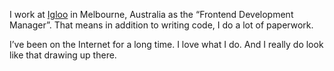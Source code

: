 I work at [Igloo](http://www.igloo.com.au) in Melbourne, Australia as the “Frontend Development Manager”. That means in addition to writing code, I do a lot of paperwork.

I’ve been on the Internet for a long time. I love what I do. And I really do look like that drawing up there.
